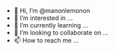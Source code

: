 - 👋 Hi, I’m @manonlemonon
- 👀 I’m interested in ...
- 🌱 I’m currently learning ...
- 💞️ I’m looking to collaborate on ...
- 📫 How to reach me ...

<!---
manonlemonon/manonlemonon is a ✨ special ✨ repository because its `README.md` (this file) appears on your GitHub profile.
You can click the Preview link to take a look at your changes.
--->
